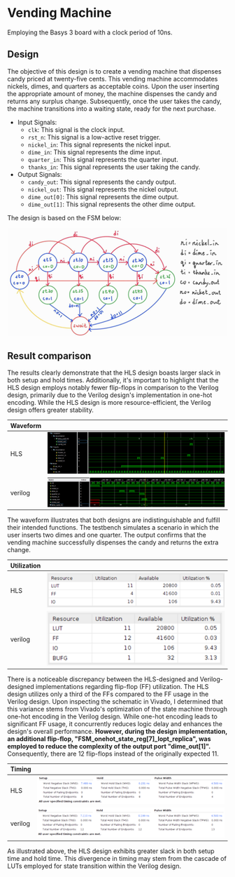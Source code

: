 # Vending Machine

Employing the Basys 3 board with a clock period of 10ns.

## Design

The objective of this design is to create a vending machine that dispenses candy priced at twenty-five cents. This vending machine accommodates nickels, dimes, and quarters as acceptable coins. Upon the user inserting the appropriate amount of money, the machine dispenses the candy and returns any surplus change. Subsequently, once the user takes the candy, the machine transitions into a waiting state, ready for the next purchase.

* Input Signals:
  * `clk`: This signal is the clock input.
  * `rst_n`: This signal is a low-active reset trigger.
  * `nickel_in`: This signal represents the nickel input.
  * `dime_in`: This signal represents the dime input.
  * `quarter_in`: This signal represents the quarter input.
  * `thanks_in`: This signal represents the user taking the candy.
* Output Signals:
  * `candy_out`: This signal represents the candy output.
  * `nickel_out`: This signal represents the nickel output.
  * `dime_out[0]`: This signal represents the dime output.
  * `dime_out[1]`: This signal represents the other dime output.

The design is based on the FSM below:

![Alt text](image-6.png)

## Result comparison

The results clearly demonstrate that the HLS design boasts larger slack in both setup and hold times. Additionally, it's important to highlight that the HLS design employs notably fewer flip-flops in comparison to the Verilog design, primarily due to the Verilog design's implementation in one-hot encoding. While the HLS design is more resource-efficient, the Verilog design offers greater stability.

|Waveform||
|--------|--------|
|HLS|![Alt text](image.png)|
|verilog|![Alt text](image-3.png)|

The waveform illustrates that both designs are indistinguishable and fulfill their intended functions. The testbench simulates a scenario in which the user inserts two dimes and one quarter. The output confirms that the vending machine successfully dispenses the candy and returns the extra change.

|Utilization||
|--|--|
|HLS|![Alt text](image-2.png)|
|verilog|![Alt text](image-4.png)|

There is a noticeable discrepancy between the HLS-designed and Verilog-designed implementations regarding flip-flop (FF) utilization. The HLS design utilizes only a third of the FFs compared to the FF usage in the Verilog design. Upon inspecting the schematic in Vivado, I determined that this variance stems from Vivado's optimization of the state machine through one-hot encoding in the Verilog design. While one-hot encoding leads to significant FF usage, it concurrently reduces logic delay and enhances the design's overall performance. **However, during the design implementation, an additional flip-flop, "FSM_onehot_state_reg[7]_lopt_replica",  was employed to reduce the complexity of the output port "dime_out[1]".** Consequently, there are 12 flip-flops instead of the originally expected 11.

|Timing||
|--|--|
|HLS|![Alt text](image-1.png)|
|verilog|![Alt text](image-5.png)|

As illustrated above, the HLS design exhibits greater slack in both setup time and hold time. This divergence in timing may stem from the cascade of LUTs employed for state transition within the Verilog design.
